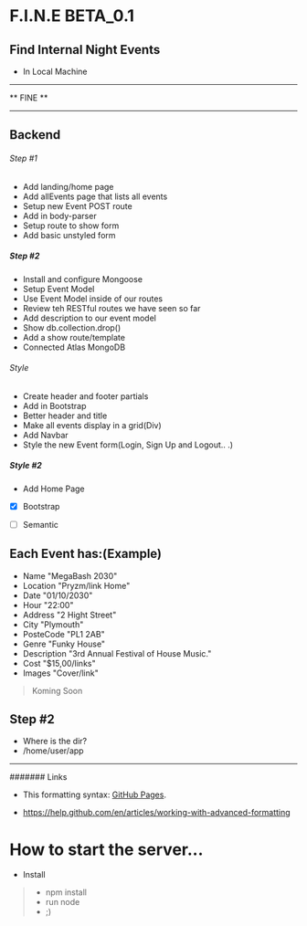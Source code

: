 # F.I.N.E BETA_0.1

## Find Internal Night Events 

* In Local Machine

********************************
**          FINE              **
********************************


 ## Backend
 ###### Step #1
- Add landing/home page
- Add allEvents page that lists all events
- Setup new Event POST route
- Add in body-parser
- Setup route to show form
- Add basic unstyled form
##### Step #2
- Install and configure Mongoose
- Setup Event Model
- Use Event Model inside of our routes
- Review teh RESTful routes we have seen so far
- Add description to our event model
- Show db.collection.drop()
- Add a show route/template
- Connected Atlas MongoDB

###### Style
* Create header and footer partials
* Add in Bootstrap
* Better header and title
* Make all events display in a grid(Div)
* Add Navbar 
* Style the new Event form(Login, Sign Up and Logout.. .)
##### Style #2
* Add Home Page

- [x] Bootstrap
- [ ] Semantic


## Each Event has:(Example)
* Name          "MegaBash 2030"
* Location      "Pryzm/link Home"
* Date          "01/10/2030"
* Hour          "22:00"
* Address       "2 Hight Street"
* City          "Plymouth"
* PosteCode     "PL1 2AB"
* Genre         "Funky House"
* Description   "3rd Annual Festival of House Music."
* Cost          "$15,00/links"
* Images        "Cover/link" 

> Koming Soon

## Step #2
* Where is the dir?
* /home/user/app
*********
####### Links
- This formatting syntax: [GitHub Pages](https://help.github.com/en/articles/basic-writing-and-formatting-syntax).
* https://help.github.com/en/articles/working-with-advanced-formatting
 

# How to start the server...
- Install
> - npm install
> - run node
> - ;) 

